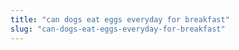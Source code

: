 ```yaml
---
title: "can dogs eat eggs everyday for breakfast"
slug: "can-dogs-eat-eggs-everyday-for-breakfast"
---
```


